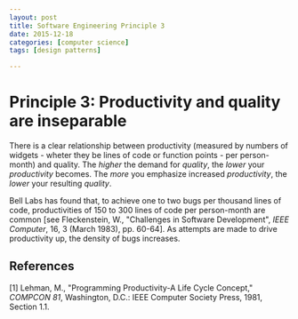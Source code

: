 ```yaml
---
layout: post
title: Software Engineering Principle 3
date: 2015-12-18
categories: [computer science]
tags: [design patterns]

---
```


# Principle 3: Productivity and quality are inseparable

There is a clear relationship between productivity (measured by numbers of widgets - wheter they be lines of code or function points - per person-month) and quality. 
The *higher* the demand for *quality*, the *lower* your *productivity* becomes. 
The *more* you emphasize increased *productivity*, the *lower* your resulting *quality*.

Bell Labs has found that, to achieve one to two bugs per thousand lines of code, productivities of 150 to 300 lines of code per person-month are common  [see Fleckenstein, W., "Challenges in Software Development", *IEEE Computer*, 16, 3 (March 1983), pp. 60-64]. 
As attempts are made to drive productivity up, the density of bugs increases.

## References

[1] Lehman, M., "Programming Productivity-A Life Cycle Concept," *COMPCON 81*, Washington, D.C.: IEEE Computer Society Press, 1981, Section 1.1.

